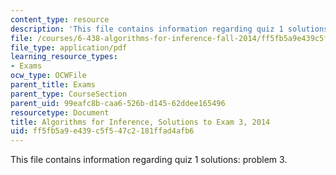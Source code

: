 ```yaml
---
content_type: resource
description: 'This file contains information regarding quiz 1 solutions: problem 3.'
file: /courses/6-438-algorithms-for-inference-fall-2014/ff5fb5a9e439c5f547c2181ffad4afb6_MIT6_438F14_q14_1_sol3.pdf
file_type: application/pdf
learning_resource_types:
- Exams
ocw_type: OCWFile
parent_title: Exams
parent_type: CourseSection
parent_uid: 99eafc8b-caa6-526b-d145-62ddee165496
resourcetype: Document
title: Algorithms for Inference, Solutions to Exam 3, 2014
uid: ff5fb5a9-e439-c5f5-47c2-181ffad4afb6
---
```

This file contains information regarding quiz 1 solutions: problem 3.

